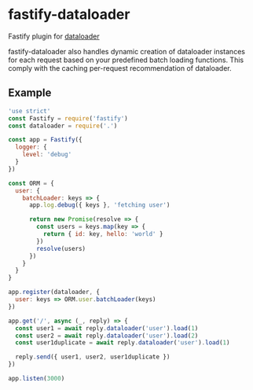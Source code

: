 # fastify-dataloader
Fastify plugin for [dataloader](https://github.com/facebook/dataloader)

fastify-dataloader also handles dynamic creation of dataloader instances for each request based on your predefined batch loading functions. This comply with the caching per-request recommendation of dataloader.

## Example

```javascript
'use strict'
const Fastify = require('fastify')
const dataloader = require('.')

const app = Fastify({
  logger: {
    level: 'debug'
  }
})

const ORM = {
  user: {
    batchLoader: keys => {
      app.log.debug({ keys }, 'fetching user')

      return new Promise(resolve => {
        const users = keys.map(key => {
          return { id: key, hello: 'world' }
        })
        resolve(users)
      })
    }
  }
}

app.register(dataloader, {
  user: keys => ORM.user.batchLoader(keys)
})

app.get('/', async (_, reply) => {
  const user1 = await reply.dataloader('user').load(1)
  const user2 = await reply.dataloader('user').load(2)
  const user1duplicate = await reply.dataloader('user').load(1)

  reply.send({ user1, user2, user1duplicate })
})

app.listen(3000)
```